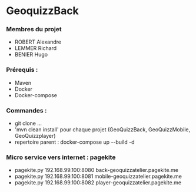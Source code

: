 # GeoquizzBack

### Membres du projet

  + ROBERT Alexandre
  + LEMMER Richard
  + BENIER Hugo
  
### Prérequis :
  + Maven
  + Docker
  + Docker-compose

### Commandes :

  + git clone ...
  + 'mvn clean install' pour chaque projet (GeoQuizzBack, GeoQuizzMobile, GeoQuizzplayer)
  + repertoire parent : docker-compose up --build -d
  
### Micro service vers internet : pagekite

  + pagekite.py 192.168.99.100:8080 back-geoquizzatelier.pagekite.me
  + pagekite.py 192.168.99.100:8081 mobile-geoquizzatelier.pagekite.me
  + pagekite.py 192.168.99.100:8082 player-geoquizzatelier.pagekite.me
